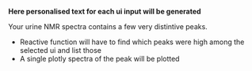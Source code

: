 **Here personalised text for each ui input will be generated**

Your urine NMR spectra contains a few very distintive peaks.

 - Reactive function will have to find which peaks were high among the selected ui and list those
 - A single plotly spectra of the peak will be plotted
